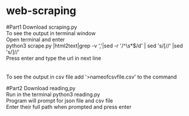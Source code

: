 # web-scraping

#Part1
Download scraping.py<br/>
To see the output in terminal window<br/>
Open terminal and enter<br/>
python3 scrape.py |html2text|grep -v ','|sed -r '/^\s*$/d' | sed 's/\[//' |sed 's/\]//' 
<br/>
Press enter and type the url in next line<br/>
<br/>
<br/>
To see the output in csv file add '>nameofcsvfile.csv' to the command<br/>


#Part2
Download reading,py <br/>
Run in the terminal python3 reading.py<br/>
Program will prompt for json file and csv file<br/>
Enter their full path when prompted and press enter
